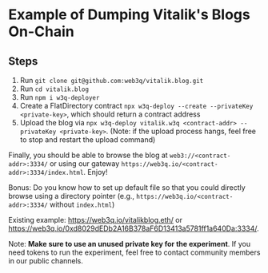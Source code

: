 # Example of Dumping Vitalik's Blogs On-Chain
## Steps
1. Run `git clone git@github.com:web3q/vitalik.blog.git`
2. Run `cd vitalik.blog`
3. Run `npm i w3q-deployer`
4. Create a FlatDirectory contract `npx w3q-deploy --create --privateKey <private-key>`, which should return a contract address
5. Upload the blog via `npx w3q-deploy vitalik.w3q <contract-addr> --privateKey <private-key>`. (Note: if the upload process hangs, feel free to stop and restart the upload command)


Finally, you should be able to browse the blog at `web3://<contract-addr>:3334/` or using our gateway `https://web3q.io/<contract-addr>:3334/index.html`.  Enjoy!

Bonus: Do you know how to set up default file so that you could directly browse using a directory pointer (e.g., `https://web3q.io/<contract-addr>:3334/` without `index.html`)

Existing example: https://web3q.io/vitalikblog.eth/ or https://web3q.io/0xd8029dEDb2A16B378aF6D13413a5781ff1a640Da:3334/.

Note: **Make sure to use an unused private key for the experiment**.  If you need tokens to run the experiment, feel free to contact community members in our public channels.
